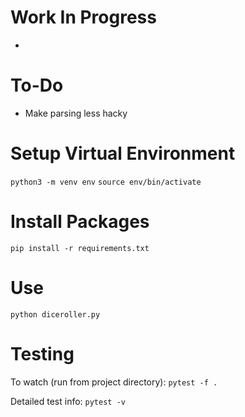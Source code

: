 # Work In Progress

-

# To-Do

* Make parsing less hacky

# Setup Virtual Environment

`python3 -m venv env`
`source env/bin/activate`

# Install Packages

`pip install -r requirements.txt`

# Use

`python diceroller.py`

# Testing

To watch (run from project directory):
`pytest -f .`

Detailed test info:
`pytest -v`
